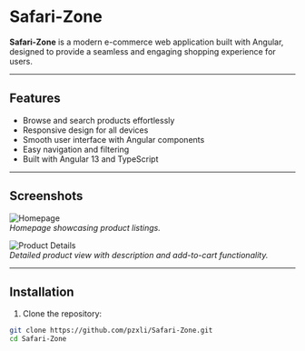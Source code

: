 # Safari-Zone

**Safari-Zone** is a modern e-commerce web application built with Angular, designed to provide a seamless and engaging shopping experience for users.

---

## Features

- Browse and search products effortlessly  
- Responsive design for all devices  
- Smooth user interface with Angular components  
- Easy navigation and filtering  
- Built with Angular 13 and TypeScript  

---

## Screenshots

<!-- Add your screenshots in the docs/screenshots folder and update paths below -->

![Homepage](docs/screenshots/homepage.png)  
*Homepage showcasing product listings.*

![Product Details](docs/screenshots/product-details.png)  
*Detailed product view with description and add-to-cart functionality.*

---

## Installation

1. Clone the repository:

```bash
git clone https://github.com/pzxli/Safari-Zone.git
cd Safari-Zone
